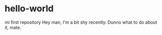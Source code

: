 # hello-world
mi first repository
Hey man, I'm a bit shy recently. Dunno what to do about it, mate.
